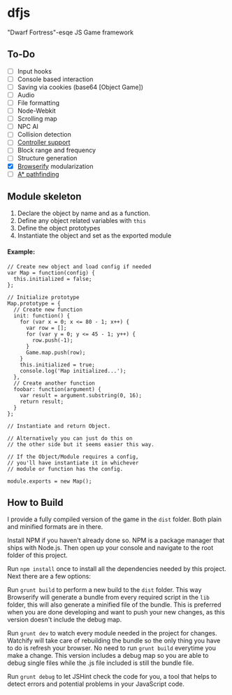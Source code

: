 dfjs
====

"Dwarf Fortress"-esqe JS Game framework

To-Do
-----

- [ ] Input hooks
- [ ] Console based interaction
- [ ] Saving via cookies (base64 [Object Game])
- [ ] Audio
- [ ] File formatting
- [ ] Node-Webkit
- [ ] Scrolling map
- [ ] NPC AI
- [ ] Collision detection
- [ ] [Controller support](http://www.html5rocks.com/en/tutorials/doodles/gamepad/)
- [ ] Block range and frequency
- [ ] Structure generation
- [x] [Browserify](http://browserify.org/) modularization
- [ ] [A* pathfinding](https://github.com/qiao/PathFinding.js)

## Module skeleton

1. Declare the object by name and as a function.
2. Define any object related variables with `this`
3. Define the object prototypes
4. Instantiate the object and set as the exported module

#### Example:
```
// Create new object and load config if needed
var Map = function(config) {
  this.initialized = false;
};

// Initialize prototype
Map.prototype = {
  // Create new function
  init: function() {
    for (var x = 0; x <= 80 - 1; x++) {
      var row = [];
      for (var y = 0; y <= 45 - 1; y++) {
        row.push(-1);
      }
      Game.map.push(row);
    }
    this.initialized = true;
    console.log('Map initialized...');
  },
  // Create another function
  foobar: function(argument) {
    var result = argument.substring(0, 16);
    return result;
  }
};

// Instantiate and return Object.

// Alternatively you can just do this on
// the other side but it seems easier this way.

// If the Object/Module requires a config,
// you'll have instantiate it in whichever
// module or function has the config.

module.exports = new Map();
```

## How to Build

I provide a fully compiled version of the game in the `dist` folder. Both plain and minified formats are in there.

Install NPM if you haven't already done so. NPM is a package manager that ships with Node.js. Then open up your console and navigate to the root folder of this project.

Run `npm install` once to install all the dependencies needed by this project. Next there are a few options:

Run `grunt build` to perform a new build to the `dist` folder. This way Browserify will generate a bundle from every required script in the `lib` folder, this will also generate a minified file of the bundle. This is preferred when you are done developing and want to push your new changes, as this version doesn't include the debug map.

Run `grunt dev` to watch every module needed in the project for changes. Watchify will take care of rebuilding the bundle so the only thing you have to do is refresh your browser. No need to run `grunt build` everytime you make a change. This version includes a debug map so you are able to debug single files while the .js file included is still the bundle file.

Run `grunt debug` to let JSHint check the code for you, a tool that helps to detect errors and potential problems in your JavaScript code.